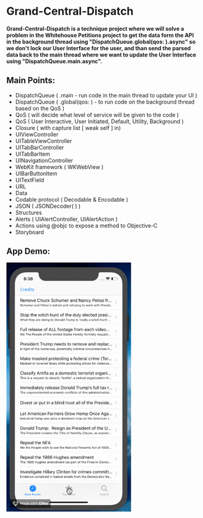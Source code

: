 # Grand-Central-Dispatch

#### Grand-Central-Dispatch is a technique project where we will solve a problem in the Whitehouse Petitions project to get the data form the API in the background thread using "DispatchQueue.global(qos: ).async" so we don't lock our User Interface for the user, and than send the parsed data back to the main thread where we want to update the User Interface using "DispatchQueue.main.async".

## Main Points:

* DispatchQueue ( .main - run code in the main thread to update your UI )
* DispatchQueue ( .global(qos: ) - to run code on the background thread based on the QoS )
* QoS ( will decide what level of service will be given to the code )
* QoS ( User Interactive, User Initiated, Default, Utility, Background )
* Closure ( with capture list [ weak self ] in)
* UIViewController
* UITableViewController
* UITabBarController
* UITabBarItem
* UINavigationController
* WebKit framework ( WKWebView )
* UIBarButtonItem
* UITextField
* URL
* Data
* Codable protocol ( Decodable & Encodable )
* JSON ( JSONDecoder( ) )
* Structures
* Alerts ( UIAlertController, UIAlertAction )
* Actions using @objc to expose a method to Objective-C
* Storyboard


## App Demo:

<img src="demo.gif?raw=true" width="325px" height="650">
